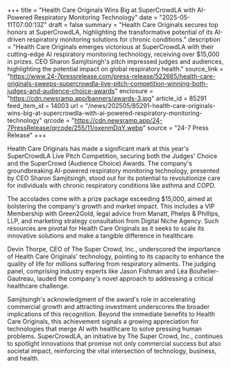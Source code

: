 +++
title = "Health Care Originals Wins Big at SuperCrowdLA with AI-Powered Respiratory Monitoring Technology"
date = "2025-05-11T07:00:13Z"
draft = false
summary = "Health Care Originals secures top honors at SuperCrowdLA, highlighting the transformative potential of its AI-driven respiratory monitoring solutions for chronic conditions."
description = "Health Care Originals emerges victorious at SuperCrowdLA with their cutting-edge AI respiratory monitoring technology, receiving over $15,000 in prizes. CEO Sharon Samjitsingh's pitch impressed judges and audiences, highlighting the potential impact on global respiratory health."
source_link = "https://www.24-7pressrelease.com/press-release/522665/health-care-originals-sweeps-supercrowdla-live-pitch-competition-winning-both-judges-and-audience-choice-awards"
enclosure = "https://cdn.newsramp.app/banners/awards-3.jpg"
article_id = 85291
feed_item_id = 14003
url = "/news/202505/85291-health-care-originals-wins-big-at-supercrowdla-with-ai-powered-respiratory-monitoring-technology"
qrcode = "https://cdn.newsramp.app/24-7PressRelease/qrcode/255/11/oxenmDqY.webp"
source = "24-7 Press Release"
+++

<p>Health Care Originals has made a significant mark at this year's SuperCrowdLA Live Pitch Competition, securing both the Judges' Choice and the SuperCrowd (Audience Choice) Awards. The company's groundbreaking AI-powered respiratory monitoring technology, presented by CEO Sharon Samjitsingh, stood out for its potential to revolutionize care for individuals with chronic respiratory conditions like asthma and COPD.</p><p>The accolades come with a prize package exceeding $15,000, aimed at bolstering the company's growth and market impact. This includes a VIP Membership with Green2Gold, legal advice from Manatt, Phelps & Phillips, LLP, and marketing strategy consultation from Digital Niche Agency. Such resources are pivotal for Health Care Originals as it seeks to scale its innovative solutions and make a tangible difference in healthcare.</p><p>Devin Thorpe, CEO of The Super Crowd, Inc., underscored the importance of Health Care Originals' technology, pointing to its capacity to enhance the quality of life for millions suffering from respiratory ailments. The judging panel, comprising industry experts like Jason Fishman and Léa Bouhelier-Gautreau, lauded the company's novel approach to addressing a critical healthcare challenge.</p><p>Samjitsingh's acknowledgment of the award's role in accelerating commercial growth and attracting investment underscores the broader implications of this recognition. Beyond the immediate benefits to Health Care Originals, this achievement signals a growing appreciation for technologies that merge AI with healthcare to solve pressing human problems. SuperCrowdLA, an initiative by The Super Crowd, Inc., continues to spotlight innovations that promise not only commercial success but also societal impact, reinforcing the vital intersection of technology, business, and health.</p>